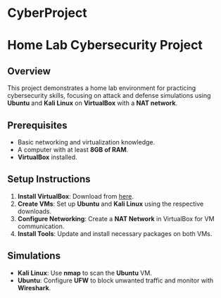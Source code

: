 # CyberProject
# Home Lab Cybersecurity Project

## Overview
This project demonstrates a home lab environment for practicing cybersecurity skills, focusing on attack and defense simulations using **Ubuntu** and **Kali Linux** on **VirtualBox** with a **NAT network**.

## Prerequisites
- Basic networking and virtualization knowledge.
- A computer with at least **8GB of RAM**.
- **VirtualBox** installed.

## Setup Instructions
1. **Install VirtualBox**: Download from [here](https://www.virtualbox.org/wiki/Downloads).
2. **Create VMs**: Set up **Ubuntu** and **Kali Linux** using the respective downloads.
3. **Configure Networking**: Create a **NAT Network** in VirtualBox for VM communication.
4. **Install Tools**: Update and install necessary packages on both VMs.

## Simulations
- **Kali Linux**: Use **nmap** to scan the **Ubuntu** VM.
- **Ubuntu**: Configure **UFW** to block unwanted traffic and monitor with **Wireshark**.
